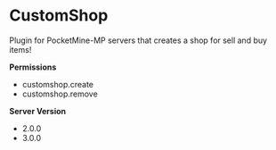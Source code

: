 # CustomShop

Plugin for PocketMine-MP servers that creates a shop for sell and buy items!

**Permissions**

- customshop.create
- customshop.remove

**Server Version**

- 2.0.0
- 3.0.0
